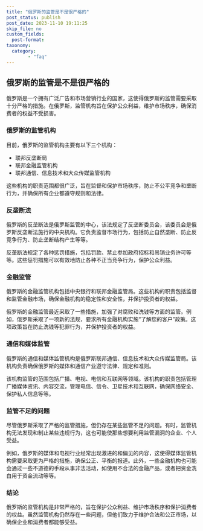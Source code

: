 ```yaml
---
title: "俄罗斯的监管是不是很严格的"
post_status: publish
post_date: 2023-11-10 19:11:25
skip_file: no
custom_fields: 
  post-format: 
taxonomy:
  category:
        - "faq"
---
```


## 俄罗斯的监管是不是很严格的

俄罗斯是一个拥有广泛广告和市场营销行业的国家，这使得俄罗斯的监管需要采取十分严格的措施。在俄罗斯，监管机构旨在保护公众利益，维护市场秩序，确保消费者的权益不受损害。

### 俄罗斯的监管机构

目前，俄罗斯的监管机构主要有以下三个机构：

- 联邦反垄断局
- 联邦金融监管机构
- 联邦通信、信息技术和大众传媒监管机构

这些机构的职责范围都很广泛，旨在监督和保护市场秩序，防止不公平竞争和垄断行为，并确保所有企业都遵守规则和法律。

### 反垄断法

俄罗斯的反垄断法是俄罗斯监管的中心，该法规定了反垄断委员会，该委员会是俄罗斯反垄断法施行的中央机构。它负责监督市场行为，包括防止自然垄断、防止反竞争行为、防止垄断结构产生等等。

反垄断法规定了各种惩罚措施，包括罚款、禁止参加政府招标和吊销业务许可等等。这些惩罚措施可以有效地防止各种不正当竞争行为，保护公众利益。

### 金融监管

俄罗斯的金融监管机构包括中央银行和联邦金融监管局。这些机构的职责包括监督和监管金融市场，确保金融机构的稳定性和安全性，并保护投资者的权益。

俄罗斯的金融监管最近采取了一些措施，加强了对腐败和洗钱等方面的监管。例如，俄罗斯采取了一项新的法规，要求所有金融机构实施“了解您的客户”政策。这项政策旨在防止洗钱等犯罪行为，并保护投资者的权益。

### 通信和媒体监管

俄罗斯的通信和媒体监管机构是俄罗斯联邦通信、信息技术和大众传媒监管局。该机构负责确保俄罗斯的媒体和通信产业遵守法律、规定和准则。

该机构监管的范围包括广播、电视、电信和互联网等领域。该机构的职责包括管理广播媒体资讯、内容交流，管理电信、信令、卫星技术和互联网，确保网络安全、保护私人信息等等。

### 监管不足的问题

尽管俄罗斯采取了严格的监管措施，但仍存在某些监管不足的问题。有时，监管机构无法发现和制止某些违规行为，这也可能使那些想要利用监管漏洞的企业、个人受益。

例如，俄罗斯的媒体和电视行业经常出现激进的和偏见的内容，这使得媒体监管机构需要采取更为严格的措施，确保公正、平衡的报道。此外，一些金融机构也可能会通过一些不道德的手段从事非法活动，如使用不合法的金融产品，或者把资金洗白用于资金流动等等。

### 结论

俄罗斯的监管机构是非常严格的，旨在保护公众利益、维护市场秩序和保护消费者的权益。虽然监管机构仍然存在一些问题，但他们致力于维护合法和公正市场，以确保企业和消费者都能够受益。
